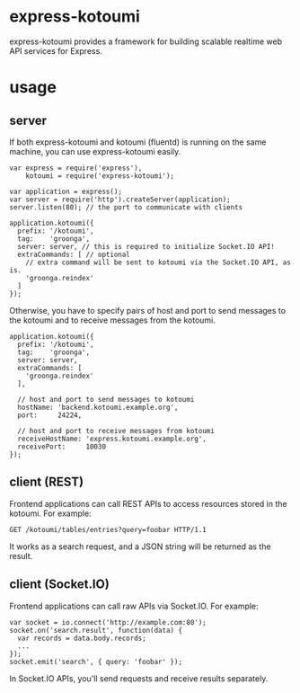 # express-kotoumi

  express-kotoumi provides a framework for building scalable
  realtime web API services for Express.

# usage

## server

If both express-kotoumi and kotoumi (fluentd) is running on the same machine,
you can use express-kotoumi easily.

    var express = require('express'),
        kotoumi = require('express-kotoumi');
    
    var application = express();
    var server = require('http').createServer(application);
    server.listen(80); // the port to communicate with clients
    
    application.kotoumi({
      prefix: '/kotoumi',
      tag:    'groonga',
      server: server, // this is required to initialize Socket.IO API!
      extraCommands: [ // optional
        // extra command will be sent to kotoumi via the Socket.IO API, as is.
        'groonga.reindex'
      ]
    });

Otherwise, you have to specify pairs of host and port to send messages
to the kotoumi and to receive messages from the kotoumi.

    application.kotoumi({
      prefix: '/kotoumi',
      tag:    'groonga',
      server: server,
      extraCommands: [
        'groonga.reindex'
      ],
    
      // host and port to send messages to kotoumi
      hostName: 'backend.kotoumi.example.org',
      port:     24224,

      // host and port to receive messages from kotoumi
      receiveHostName: 'express.kotoumi.example.org',
      receivePort:     10030
    });


## client (REST)

Frontend applications can call REST APIs to access resources stored in
the kotoumi. For example:

    GET /kotoumi/tables/entries?query=foobar HTTP/1.1

It works as a search request, and a JSON string will be returned as the result.

## client (Socket.IO)

Frontend applications can call raw APIs via Socket.IO. For example:

    var socket = io.connect('http://example.com:80');
    socket.on('search.result', function(data) {
      var records = data.body.records;
      ...
    });
    socket.emit('search', { query: 'foobar' });

In Socket.IO APIs, you'll send requests and receive results separately.
